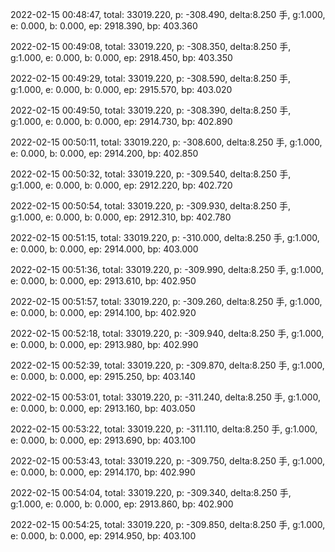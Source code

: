 2022-02-15 00:48:47, total: 33019.220, p: -308.490, delta:8.250 手, g:1.000, e: 0.000, b: 0.000, ep: 2918.390, bp: 403.360

2022-02-15 00:49:08, total: 33019.220, p: -308.350, delta:8.250 手, g:1.000, e: 0.000, b: 0.000, ep: 2918.450, bp: 403.350

2022-02-15 00:49:29, total: 33019.220, p: -308.590, delta:8.250 手, g:1.000, e: 0.000, b: 0.000, ep: 2915.570, bp: 403.020

2022-02-15 00:49:50, total: 33019.220, p: -308.390, delta:8.250 手, g:1.000, e: 0.000, b: 0.000, ep: 2914.730, bp: 402.890

2022-02-15 00:50:11, total: 33019.220, p: -308.600, delta:8.250 手, g:1.000, e: 0.000, b: 0.000, ep: 2914.200, bp: 402.850

2022-02-15 00:50:32, total: 33019.220, p: -309.540, delta:8.250 手, g:1.000, e: 0.000, b: 0.000, ep: 2912.220, bp: 402.720

2022-02-15 00:50:54, total: 33019.220, p: -309.930, delta:8.250 手, g:1.000, e: 0.000, b: 0.000, ep: 2912.310, bp: 402.780

2022-02-15 00:51:15, total: 33019.220, p: -310.000, delta:8.250 手, g:1.000, e: 0.000, b: 0.000, ep: 2914.000, bp: 403.000

2022-02-15 00:51:36, total: 33019.220, p: -309.990, delta:8.250 手, g:1.000, e: 0.000, b: 0.000, ep: 2913.610, bp: 402.950

2022-02-15 00:51:57, total: 33019.220, p: -309.260, delta:8.250 手, g:1.000, e: 0.000, b: 0.000, ep: 2914.100, bp: 402.920

2022-02-15 00:52:18, total: 33019.220, p: -309.940, delta:8.250 手, g:1.000, e: 0.000, b: 0.000, ep: 2913.980, bp: 402.990

2022-02-15 00:52:39, total: 33019.220, p: -309.870, delta:8.250 手, g:1.000, e: 0.000, b: 0.000, ep: 2915.250, bp: 403.140

2022-02-15 00:53:01, total: 33019.220, p: -311.240, delta:8.250 手, g:1.000, e: 0.000, b: 0.000, ep: 2913.160, bp: 403.050

2022-02-15 00:53:22, total: 33019.220, p: -311.110, delta:8.250 手, g:1.000, e: 0.000, b: 0.000, ep: 2913.690, bp: 403.100

2022-02-15 00:53:43, total: 33019.220, p: -309.750, delta:8.250 手, g:1.000, e: 0.000, b: 0.000, ep: 2914.170, bp: 402.990

2022-02-15 00:54:04, total: 33019.220, p: -309.340, delta:8.250 手, g:1.000, e: 0.000, b: 0.000, ep: 2913.860, bp: 402.900

2022-02-15 00:54:25, total: 33019.220, p: -309.850, delta:8.250 手, g:1.000, e: 0.000, b: 0.000, ep: 2914.950, bp: 403.100